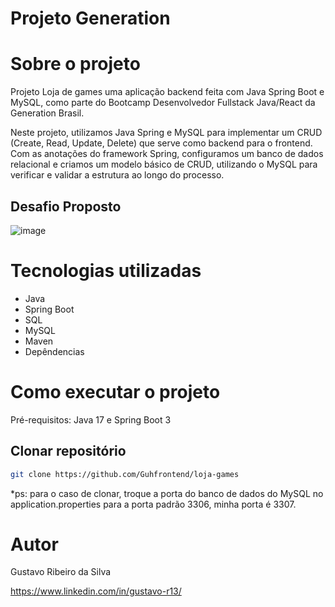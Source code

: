 # Projeto Generation


# Sobre o projeto


Projeto Loja de games uma aplicação backend feita com Java Spring Boot e MySQL, como parte do Bootcamp Desenvolvedor Fullstack Java/React da Generation Brasil.

Neste projeto, utilizamos Java Spring e MySQL para implementar um CRUD (Create, Read, Update, Delete) que serve como backend para o frontend. Com as anotações do framework Spring, configuramos um banco de dados relacional e criamos um modelo básico de CRUD, utilizando o MySQL para verificar e validar a estrutura ao longo do processo.


## Desafio Proposto

![image](https://github.com/Guhfrontend/loja-games/assets/138324368/49f57070-091f-4d36-8687-b30ad2879229)


# Tecnologias utilizadas
- Java
- Spring Boot
- SQL
- MySQL
- Maven
- Depêndencias

# Como executar o projeto

Pré-requisitos: Java 17 e Spring Boot 3

## Clonar repositório
```bash
git clone https://github.com/Guhfrontend/loja-games
```

*ps: para o caso de clonar, troque a porta do banco de dados do MySQL no application.properties para a porta padrão 3306, minha porta é 3307.

# Autor

Gustavo Ribeiro da Silva

https://www.linkedin.com/in/gustavo-r13/

